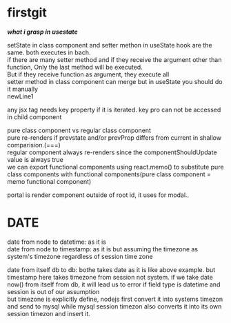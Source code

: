 # firstgit
*****what i grasp in usestate*****  
  
setState in class component and setter methon in useState hook are the same.
both executes in bach.  
if there are many setter method and if they receive the argument other than function, Only the last method will be executed.  
But if they receive function as argument, they execute all  
setter method in class component can merge but in useState you should do it manually  
newLine1


any jsx tag needs key property if it is iterated. key pro can not be accessed in child component

pure class component vs regular class component  
pure re-renders if prevstate and/or prevProp differs from current in shallow comparision.(===)  
regular component always re-renders since the componentShouldUpdate value is always true  
we can export functional components using react.memo() to substitute pure class components with functional components(pure class component = memo functional component)  


portal is render component outside of root id, it uses for modal..  

  # DATE  
    
date from node to datetime: as it is  
date from node to timestamp: as it is but assuming the timezone as system's timezone regardless of session time zone  

date from itself db to db: bothe takes date as it is like above example. but timestamp here takes timezone from session not system. if we take date now() from itself from db, it will lead us to error if field type is datetime and session is out of our assumption  
but timezone is explicitly define, nodejs first convert it into systems timezon and send to mysql while mysql session timezon also converts it into its own session timezon and insert it.

